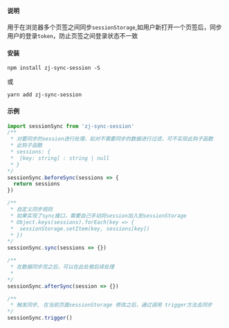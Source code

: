#### 说明
用于在浏览器多个页签之间同步`sessionStorage`,如用户新打开一个页签后，同步用户的登录`token`，防止页签之间登录状态不一致

#### 安装

```shell
npm install zj-sync-session -S
```
或
```shell
yarn add zj-sync-session
```


#### 示例
```javascript
import sessionSync from 'zj-sync-session'
/**
 * 对要同步的session进行处理，如对不需要同步的数据进行过滤，可不实现此钩子函数
 * 此钩子函数
 * sessions: {
 *  [key: string] : string | null
 * }
*/
sessionSync.beforeSync(sessions => {
  return sessions
})

/**
 * 自定义同步规则
 * 如果实现了sync接口，需要自己手动将session加入到sessionStorage
 * Object.keys(sessions).forEach(key => {
 *  sessionStorage.setItem(key, sessions[key])
 * })
*/
sessionSync.sync(sessions => {})

/**
 * 在数据同步完之后，可以在此处做后续处理
 * 
*/
sessionSync.afterSync(session => {})

/**
 * 触发同步, 在当前页面sessionStorage 修改之后，通过调用 trigger方法去同步
*/
sessionSync.trigger()
```